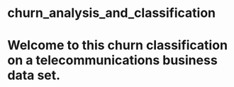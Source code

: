 # churn_analysis_and_classification

# Welcome to this churn classification on a telecommunications business data set.
